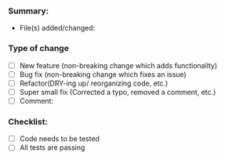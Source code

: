 ### Summary:

- File(s) added/changed: 

### Type of change

- [ ]  New feature (non-breaking change which adds functionality)
- [ ]  Bug fix (non-breaking change which fixes an issue)
- [ ]  Refactor(DRY-ing up/ reorganizing code, etc.)
- [ ]  Super small fix (Corrected a typo, removed a comment, etc.)
- [ ]  Comment:

### Checklist:

- [ ]  Code needs to be tested
- [ ]  All tests are passing